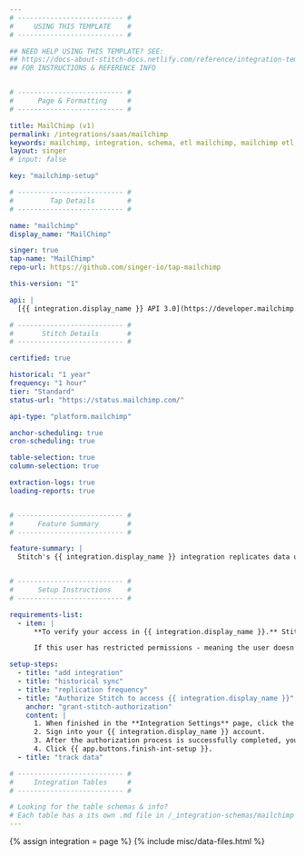 ```yaml
---
# -------------------------- #
#     USING THIS TEMPLATE    #
# -------------------------- #

## NEED HELP USING THIS TEMPLATE? SEE:
## https://docs-about-stitch-docs.netlify.com/reference/integration-templates/saas/
## FOR INSTRUCTIONS & REFERENCE INFO


# -------------------------- #
#      Page & Formatting     #
# -------------------------- #

title: MailChimp (v1)
permalink: /integrations/saas/mailchimp
keywords: mailchimp, integration, schema, etl mailchimp, mailchimp etl, mailchimp schema
layout: singer
# input: false

key: "mailchimp-setup"

# -------------------------- #
#         Tap Details        #
# -------------------------- #

name: "mailchimp"
display_name: "MailChimp"

singer: true 
tap-name: "MailChimp"
repo-url: https://github.com/singer-io/tap-mailchimp

this-version: "1"

api: |
  [{{ integration.display_name }} API 3.0](https://developer.mailchimp.com/documentation/mailchimp/reference/overview/){:target="new"}

# -------------------------- #
#       Stitch Details       #
# -------------------------- #

certified: true 

historical: "1 year"
frequency: "1 hour"
tier: "Standard"
status-url: "https://status.mailchimp.com/"

api-type: "platform.mailchimp"

anchor-scheduling: true
cron-scheduling: true

table-selection: true
column-selection: true

extraction-logs: true
loading-reports: true


# -------------------------- #
#      Feature Summary       #
# -------------------------- #

feature-summary: |
  Stitch's {{ integration.display_name }} integration replicates data using the {{ integration.api | flatify | strip }}. Refer to the [Schema](#schema) section for a list of objects available for replication.


# -------------------------- #
#      Setup Instructions    #
# -------------------------- #

requirements-list:
  - item: |
      **To verify your access in {{ integration.display_name }}.** Stitch will only be able to replicate the same data as the user who authorizes the integration.

      If this user has restricted permissions - meaning the user doesn't have access to all campaigns or lists, for example - Stitch may encounter issues replicating data. 

setup-steps:
  - title: "add integration"
  - title: "historical sync"
  - title: "replication frequency"
  - title: "Authorize Stitch to access {{ integration.display_name }}"
    anchor: "grant-stitch-authorization"
    content: |
      1. When finished in the **Integration Settings** page, click the **Authorize** button. You'll be prompted to sign into your {{ integration.display_name }} account.
      2. Sign into your {{ integration.display_name }} account.
      3. After the authorization process is successfully completed, you'll be directed back to Stitch.
      4. Click {{ app.buttons.finish-int-setup }}.
  - title: "track data"

# -------------------------- #
#     Integration Tables     #
# -------------------------- #

# Looking for the table schemas & info?
# Each table has a its own .md file in /_integration-schemas/mailchimp
---
```

{% assign integration = page %}
{% include misc/data-files.html %}